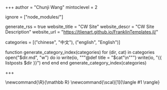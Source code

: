 <!--
Add here global page variables to use throughout your website.
-->
+++
author = "Chunji Wang"
mintoclevel = 2

ignore = ["node_modules/"]

generate_rss = true
website_title = "CW Site"
website_descr = "CW Site Description"
website_url   = "https://tlienart.github.io/FranklinTemplates.jl/"

categories = [("chinese", "中文"),
              ("english", "English")]

function generate_category_index(categories)
  for (dir, cat) in categories
    open("$dir.md", "w") do io
      write(io, """@def title = "$cat"\n""")
      write(io, "{{ listposts $dir }}")
    end
  end
end
generate_category_index(categories)


+++

<!--
Add here global latex commands to use throughout your pages.
-->
\newcommand{\R}{\mathbb R}
\newcommand{\scal}[1]{\langle #1 \rangle}
